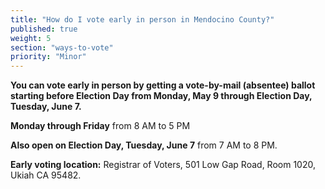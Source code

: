 ```yaml
---
title: "How do I vote early in person in Mendocino County?"
published: true
weight: 5
section: "ways-to-vote"
priority: "Minor"
---
```


**You can vote early in person by getting a vote-by-mail (absentee) ballot starting before Election Day from Monday, May 9 through Election Day, Tuesday, June 7.**  

**Monday through Friday** from 8 AM to 5 PM  

**Also open on Election Day, Tuesday, June 7** from 7 AM to 8 PM.  

**Early voting location:** Registrar of Voters, 501 Low Gap Road, Room 1020, Ukiah CA 95482.  
